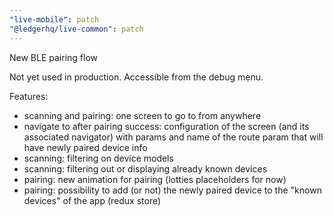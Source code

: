 ```yaml
---
"live-mobile": patch
"@ledgerhq/live-common": patch
---
```


New BLE pairing flow

Not yet used in production. Accessible from the debug menu.

Features:

- scanning and pairing: one screen to go to from anywhere
- navigate to after pairing success: configuration of the screen (and its associated navigator) with params and name of the route param that will have newly paired device info
- scanning: filtering on device models
- scanning: filtering out or displaying already known devices
- pairing: new animation for pairing (lotties placeholders for now)
- pairing: possibility to add (or not) the newly paired device to the "known devices" of the app (redux store)
